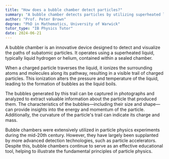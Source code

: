 ```yaml
---
title: "How does a bubble chamber detect particles?"
summary: "A bubble chamber detects particles by utilizing superheated liquid, which forms visible trails as particles pass through, allowing for observation and analysis of their behavior."
author: "Prof. Peter Brown"
degree: "PhD in Mathematics, University of Warwick"
tutor_type: "IB Physics Tutor"
date: 2024-06-21
---
```


A bubble chamber is an innovative device designed to detect and visualize the paths of subatomic particles. It operates using a superheated liquid, typically liquid hydrogen or helium, contained within a sealed chamber. 

When a charged particle traverses the liquid, it ionizes the surrounding atoms and molecules along its pathway, resulting in a visible trail of charged particles. This ionization alters the pressure and temperature of the liquid, leading to the formation of bubbles as the liquid boils.

The bubbles generated by this trail can be captured in photographs and analyzed to extract valuable information about the particle that produced them. The characteristics of the bubbles—including their size and shape—can provide insights into the energy and momentum of the particle. Additionally, the curvature of the particle's trail can indicate its charge and mass.

Bubble chambers were extensively utilized in particle physics experiments during the mid-20th century. However, they have largely been supplanted by more advanced detection technologies, such as particle accelerators. Despite this, bubble chambers continue to serve as an effective educational tool, helping to illustrate the fundamental principles of particle physics.
    